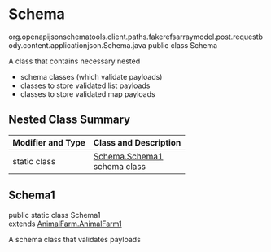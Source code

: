 # Schema
org.openapijsonschematools.client.paths.fakerefsarraymodel.post.requestbody.content.applicationjson.Schema.java
public class Schema

A class that contains necessary nested
- schema classes (which validate payloads)
- classes to store validated list payloads
- classes to store validated map payloads

## Nested Class Summary
| Modifier and Type | Class and Description |
| ----------------- | ---------------------- |
| static class | [Schema.Schema1](#schema1)<br> schema class |

## Schema1
public static class Schema1<br>
extends [AnimalFarm.AnimalFarm1](../../../../../../components/schemas/AnimalFarm.md#animalfarm1)

A schema class that validates payloads

